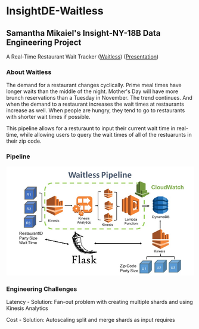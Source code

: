 # InsightDE-Waitless
## Samantha Mikaiel's Insight-NY-18B Data Engineering Project

A Real-Time Restaurant Wait Tracker ([Waitless](http:/waitless.site)) ([Presentation](https://www.slideshare.net/SamanthaMikaiel/samantha-mikaiel-de-ny-18b-waitless))

### About Waitless
The demand for a restaurant changes cyclically. Prime meal times have longer waits than the middle of the night. Mother's Day will have more brunch reservations than a Tuesday in November. The trend continues. And when the demand to a restaurant increases the wait times at restaurants increase as well. When people are hungry, they tend to go to restaurants with shorter wait times if possible.

This pipeline allows for a resturaunt to input their current wait time in real-time, while allowing users to query the wait times of all of the restuarunts in their zip code.

### Pipeline
![alt text](https://github.com/samanthamikaiel/InsightDE-Waitless/blob/master/Pipeline.jpg?raw=true)

### Engineering Challenges
Latency - 
  Solution: Fan-out problem with creating multiple shards and using Kinesis Analytics
  
Cost - 
  Solution: Autoscaling split and merge shards as input requires
